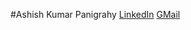 
#Ashish Kumar Panigrahy
[LinkedIn](https://www.linkedin.com/in/ashish-kumar-panigrahy-726424199/) [GMail](akpanigrahy26@gmail.com)
<!--
**ashish-hacker/ashish-hacker** is a ✨ _special_ ✨ repository because its `README.md` (this file) appears on your GitHub profile.
### Hi there 👋
Here are some ideas to get you started:

- 🔭 I’m currently working on Machine Learning and Neural Networks.
- 🌱 I’m currently learning Big Data, Deep Learning and MLOps
- 👯 I’m looking to collaborate on Machine Learning,Computer Vision
- 🤔 I’m looking for help with Big Data and Model Deployment
- 💬 Ask me about ML,Python Neural Networks
- 📫 How to reach me: akpanigrahy26@gmail.com
- 😄 Pronouns: You can find me one
- ⚡ Fun fact: I can work all night and binge movies all day
-->
